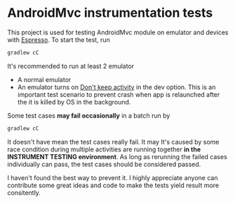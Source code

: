# AndroidMvc instrumentation tests

This project is used for testing AndroidMvc module on emulator and devices with [Espresso](https://developer.android.com/training/testing/ui-testing/espresso-testing.html). To start the test, run 
```groovy
gradlew cC
```

It's recommended to run at least 2 emulator
- A normal emulator
- An emulator turns on [Don't keep activity](http://stackoverflow.com/questions/22400859/dont-keep-activities-what-is-it-for) in the dev option. 
This is an important test scenario to prevent crash when app is relaunched after the it is killed by OS in the background.

Some test cases **may fail occasionally** in a batch run by
```groovy
gradlew cC
```

It doesn't have mean the test cases really fail. It may  It's caused by some race condition during multiple activities are running together 
**in the INSTRUMENT TESTING environment**. 
As long as rerunning the failed cases individually can pass, the test cases should be considered passed.

I haven't found the best way to prevent it. I highly appreciate anyone can contribute some great ideas and code to make the tests yield result more consitently.
